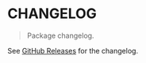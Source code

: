 # CHANGELOG

> Package changelog.

See [GitHub Releases](https://github.com/stdlib-js/stats-base/releases) for the changelog.